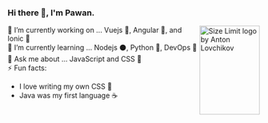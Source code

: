 ### Hi there 👋, I'm Pawan.

<img src="https://pawankolhe.com/img/logo.svg" align="right" alt="Size Limit logo by Anton Lovchikov" width="120" height="178">
     
🔭 I’m currently working on ... Vuejs 💚, Angular 📕, and Ionic 🔵   
🌱 I’m currently learning ... Nodejs ⚫, Python 🐍, DevOps 🧰  
💬 Ask me about ... JavaScript and CSS 🎨  
⚡ Fun facts:   
  - I love writing my own CSS 🎨  
  - Java was my first language ☕  
